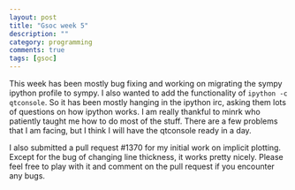 ```yaml
---
layout: post
title: "Gsoc week 5"
description: ""
category: programming 
comments: true
tags: [gsoc]
---
```

This week has been mostly bug fixing and working on migrating the sympy ipython profile to sympy. I also wanted to add the functionality of `ipython -c qtconsole`. So it has been mostly hanging in the ipython irc, asking them lots of questions on how ipython works. I am really thankful to minrk who patiently taught me how to do most of the stuff. There are a few problems that I am facing, but I think I will have the qtconsole ready in a day.

I also submitted a pull request #1370 for my initial work on implicit plotting. Except for the bug of changing line thickness, it works pretty nicely. Please feel free to play with it and comment on the pull request if you encounter any bugs.

